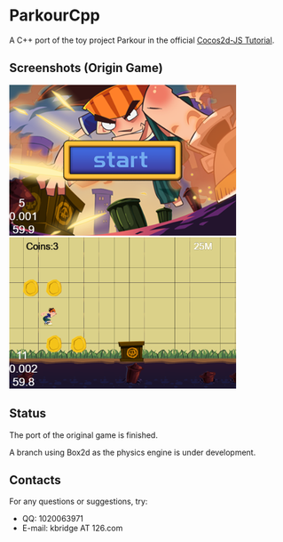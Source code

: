 # ParkourCpp

A C++ port of the toy project Parkour in the official [Cocos2d-JS Tutorial](http://cocos2d-x.org/docs/tutorials/javascript/javascript/index.html).

## Screenshots (Origin Game)

![Game Start](screenshot1.png)
![Game Running](screenshot2.png)

## Status

The port of the original game is finished.

A branch using Box2d as the physics engine is under development.

## Contacts

For any questions or suggestions, try:

- QQ: 1020063971
- E-mail: kbridge AT 126.com

